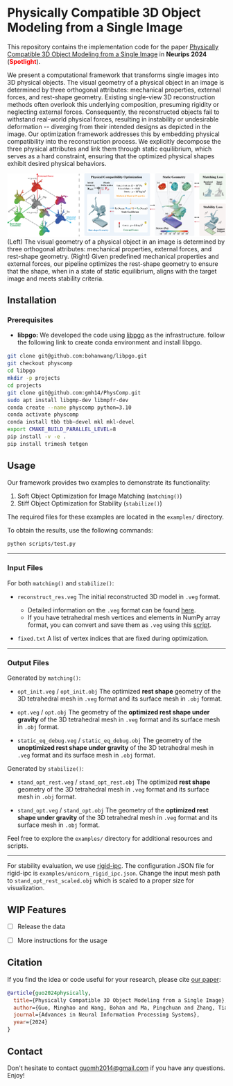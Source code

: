 # Physically Compatible 3D Object Modeling from a Single Image
This repository contains the implementation code for the paper [Physically Compatible 3D Object Modeling from a Single Image](https://arxiv.org/pdf/2405.20283) in **Neurips 2024** (**<span style="color:red;">Spotlight</span>**).

We present a computational framework that transforms single images into 3D physical objects. The visual geometry of a physical object in an image is determined by three orthogonal attributes: mechanical properties, external forces, and rest-shape geometry. Existing single-view 3D reconstruction methods often overlook this underlying composition, presuming rigidity or neglecting external forces. Consequently, the reconstructed objects fail to withstand real-world physical forces, resulting in instability or undesirable deformation -- diverging from their intended designs as depicted in the image. Our optimization framework addresses this by embedding physical compatibility into the reconstruction process. We explicitly decompose the three physical attributes and link them through static equilibrium, which serves as a hard constraint, ensuring that the optimized physical shapes exhibit desired physical behaviors. 

![overview](assets/pipeline.png)
(Left) The visual geometry of a physical object in an image is determined by three orthogonal attributes: mechanical properties, external forces, and rest-shape geometry. (Right) Given predefined mechanical properties and external forces, our pipeline optimizes the rest-shape geometry to ensure that the shape, when in a state of static equilibrium, aligns with the target image and meets stability criteria.


## Installation

### Prerequisites
- __libpgo:__ We developed the code using [libpgo](https://github.com/bohanwang/libpgo/tree/physcomp) as the infrastructure. follow the following link to create conda environment and install libpgo.
```bash
git clone git@github.com:bohanwang/libpgo.git
git checkout physcomp
cd libpgo
mkdir -p projects
cd projects
git clone git@github.com:gmh14/PhysComp.git
sudo apt install libgmp-dev libmpfr-dev
conda create --name physcomp python=3.10
conda activate physcomp
conda install tbb tbb-devel mkl mkl-devel
export CMAKE_BUILD_PARALLEL_LEVEL=8
pip install -v -e .
pip install trimesh tetgen
```

## Usage

Our framework provides two examples to demonstrate its functionality:

1. Soft Object Optimization for Image Matching (`matching()`)
2. Stiff Object Optimization for Stability (`stabilize()`)

The required files for these examples are located in the `examples/` directory.

To obtain the results, use the following commands:

```bash
python scripts/test.py
```
---

### Input Files
For both `matching()` and `stabilize()`:
- `reconstruct_res.veg`
  The initial reconstructed 3D model in `.veg` format.  
  - Detailed information on the `.veg` format can be found [here](https://github.com/bohanwang/libpgo/blob/2ddccbea9dd54651ea28f4d389ddefa10b574404/src/core/volumetricMesh/tetMesh.cpp#L62).  
  - If you have tetrahedral mesh vertices and elements in NumPy array format, you can convert and save them as `.veg` using this [script](https://github.com/gmh14/PhysComp/blob/c6d1685bc5f237d0c913f56e5a8c1ac421a6cc78/scripts/test.py#L41C5-L43C91).

- `fixed.txt`
  A list of vertex indices that are fixed during optimization.

---

### Output Files

Generated by `matching()`:
- `opt_init.veg` / `opt_init.obj`
  The optimized **rest shape** geometry of the 3D tetrahedral mesh in `.veg` format and its surface mesh in `.obj` format.

- `opt.veg` / `opt.obj` 
  The geometry of the **optimized rest shape under gravity** of the 3D tetrahedral mesh in `.veg` format and its surface mesh in `.obj` format.

- `static_eq_debug.veg` / `static_eq_debug.obj`
  The geometry of the **unoptimized rest shape under gravity** of the 3D tetrahedral mesh in `.veg` format and its surface mesh in `.obj` format.

Generated by `stabilize()`:
- `stand_opt_rest.veg` / `stand_opt_rest.obj` 
  The optimized **rest shape** geometry of the 3D tetrahedral mesh in `.veg` format and its surface mesh in `.obj` format.

- `stand_opt.veg` / `stand_opt.obj` 
  The geometry of the **optimized rest shape under gravity** of the 3D tetrahedral mesh in `.veg` format and its surface mesh in `.obj` format.



Feel free to explore the `examples/` directory for additional resources and scripts.

---

For stability evaluation, we use [rigid-ipc](https://github.com/ipc-sim/rigid-ipc). The configuration JSON file for rigid-ipc is ``examples/unicorn_rigid_ipc.json``. Change the input mesh path to ``stand_opt_rest_scaled.obj`` which is scaled to a proper size for visualization.

## WIP Features
- [ ] Release the data

- [ ] More instructions for the usage


## Citation
If you find the idea or code useful for your research, please cite [our paper](https://arxiv.org/abs/2405.20510):
```bib
@article{guo2024physically,
  title={Physically Compatible 3D Object Modeling from a Single Image},
  author={Guo, Minghao and Wang, Bohan and Ma, Pingchuan and Zhang, Tianyuan and Owens, Crystal Elaine and Gan, Chuang and Tenenbaum, Joshua B and He, Kaiming and Matusik, Wojciech},
  journal={Advances in Neural Information Processing Systems},
  year={2024}
}
```


## Contact
Don't hesitate to contact guomh2014@gmail.com if you have any questions. Enjoy!